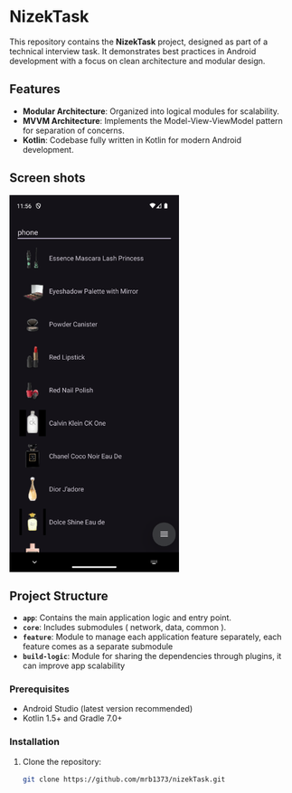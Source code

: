 # NizekTask
This repository contains the **NizekTask** project, designed as part of a technical interview task. It demonstrates best practices in Android development with a focus on clean architecture and modular design.

## Features

- **Modular Architecture**: Organized into logical modules for scalability.
- **MVVM Architecture**: Implements the Model-View-ViewModel pattern for separation of concerns.
- **Kotlin**: Codebase fully written in Kotlin for modern Android development.

## Screen shots
<div style="display: flex; gap: 10px;">
  <img src="nizek.png" alt="Product Search" width="300"/>
</div>

## Project Structure

- **`app`**: Contains the main application logic and entry point.
- **`core`**: Includes submodules ( network, data, common ).
- **`feature`**: Module to manage each application feature separately, each feature comes as a separate submodule
- **`build-logic`**: Module for sharing the dependencies through plugins, it can improve app scalability

### Prerequisites
- Android Studio (latest version recommended)
- Kotlin 1.5+ and Gradle 7.0+

### Installation
1. Clone the repository:
   ```bash
   git clone https://github.com/mrb1373/nizekTask.git